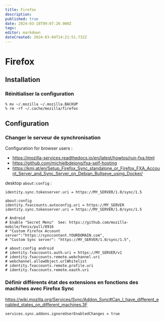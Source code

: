 ```yaml
---
title: Firefox
description: 
published: true
date: 2024-03-18T09:07:20.900Z
tags: 
editor: markdown
dateCreated: 2024-03-04T14:21:51.732Z
---
```


# Firefox

## Installation

### Réinitialiser la configuration

```shell
% mv ~/.mozilla ~/.mozilla.BACKUP
% rm -rf ~/.cache/mozilla/firefox
```

## Configuration

### Changer le serveur de synchronisation

Configuration for browser users :

- <https://mozilla-services.readthedocs.io/en/latest/howtos/run-fxa.html>
- <https://github.com/michielbdejong/fxa-self-hosting>
- <https://kmj.at/en/Setup_Firefox_Sync_standalone_or_Firefox_FXA_Account_Server_and_Sync_Server_on_Debian_Bullseye_using_Docker/>

desktop `about:config` :
```
identity.sync.tokenserver.uri = https://MY_SERVER/1.0/sync/1.5
```

```
about:config 
identity.fxaccounts.autoconfig.uri = https://MY_SERVER
identity.sync.tokenserver.uri = https://MY_SERVER/1.0/sync/1.5

# Android
# Enable "Secret Menu"  See: https://github.com/mozilla-mobile/fenix/pull/8916
# "Custom Firefox Account server":"https://synccontent.YOURDOMAIN.com",
# "Custom Sync server": "https://MY_SERVER/1.0/sync/1.5",
  
# about:config android
# identity.fxaccounts.auth.uri = https://MY_SERVER/v1
# identity.fxaccounts.remote.webchannel.uri
# webchannel.allowObject.urlWhitelist
# identity.fxaccounts.remote.profile.uri
# identity.fxaccounts.remote.oauth.uri
```

### Définir différents état des extensions en fonctions des machines avec Firefox Sync

<https://wiki.mozilla.org/Services/Sync/Addon_Sync#Can_I_have_different_enabled_states_on_different_machines.3F>

```
services.sync.addons.ignoreUserEnabledChanges = true
```